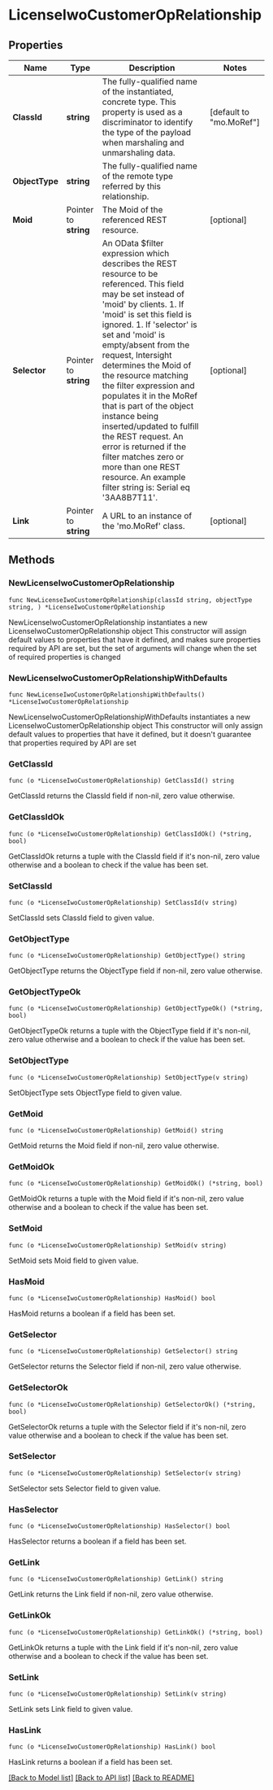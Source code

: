 # LicenseIwoCustomerOpRelationship

## Properties

Name | Type | Description | Notes
------------ | ------------- | ------------- | -------------
**ClassId** | **string** | The fully-qualified name of the instantiated, concrete type. This property is used as a discriminator to identify the type of the payload when marshaling and unmarshaling data. | [default to "mo.MoRef"]
**ObjectType** | **string** | The fully-qualified name of the remote type referred by this relationship. | 
**Moid** | Pointer to **string** | The Moid of the referenced REST resource. | [optional] 
**Selector** | Pointer to **string** | An OData $filter expression which describes the REST resource to be referenced. This field may be set instead of &#39;moid&#39; by clients. 1. If &#39;moid&#39; is set this field is ignored. 1. If &#39;selector&#39; is set and &#39;moid&#39; is empty/absent from the request, Intersight determines the Moid of the resource matching the filter expression and populates it in the MoRef that is part of the object instance being inserted/updated to fulfill the REST request. An error is returned if the filter matches zero or more than one REST resource. An example filter string is: Serial eq &#39;3AA8B7T11&#39;. | [optional] 
**Link** | Pointer to **string** | A URL to an instance of the &#39;mo.MoRef&#39; class. | [optional] 

## Methods

### NewLicenseIwoCustomerOpRelationship

`func NewLicenseIwoCustomerOpRelationship(classId string, objectType string, ) *LicenseIwoCustomerOpRelationship`

NewLicenseIwoCustomerOpRelationship instantiates a new LicenseIwoCustomerOpRelationship object
This constructor will assign default values to properties that have it defined,
and makes sure properties required by API are set, but the set of arguments
will change when the set of required properties is changed

### NewLicenseIwoCustomerOpRelationshipWithDefaults

`func NewLicenseIwoCustomerOpRelationshipWithDefaults() *LicenseIwoCustomerOpRelationship`

NewLicenseIwoCustomerOpRelationshipWithDefaults instantiates a new LicenseIwoCustomerOpRelationship object
This constructor will only assign default values to properties that have it defined,
but it doesn't guarantee that properties required by API are set

### GetClassId

`func (o *LicenseIwoCustomerOpRelationship) GetClassId() string`

GetClassId returns the ClassId field if non-nil, zero value otherwise.

### GetClassIdOk

`func (o *LicenseIwoCustomerOpRelationship) GetClassIdOk() (*string, bool)`

GetClassIdOk returns a tuple with the ClassId field if it's non-nil, zero value otherwise
and a boolean to check if the value has been set.

### SetClassId

`func (o *LicenseIwoCustomerOpRelationship) SetClassId(v string)`

SetClassId sets ClassId field to given value.


### GetObjectType

`func (o *LicenseIwoCustomerOpRelationship) GetObjectType() string`

GetObjectType returns the ObjectType field if non-nil, zero value otherwise.

### GetObjectTypeOk

`func (o *LicenseIwoCustomerOpRelationship) GetObjectTypeOk() (*string, bool)`

GetObjectTypeOk returns a tuple with the ObjectType field if it's non-nil, zero value otherwise
and a boolean to check if the value has been set.

### SetObjectType

`func (o *LicenseIwoCustomerOpRelationship) SetObjectType(v string)`

SetObjectType sets ObjectType field to given value.


### GetMoid

`func (o *LicenseIwoCustomerOpRelationship) GetMoid() string`

GetMoid returns the Moid field if non-nil, zero value otherwise.

### GetMoidOk

`func (o *LicenseIwoCustomerOpRelationship) GetMoidOk() (*string, bool)`

GetMoidOk returns a tuple with the Moid field if it's non-nil, zero value otherwise
and a boolean to check if the value has been set.

### SetMoid

`func (o *LicenseIwoCustomerOpRelationship) SetMoid(v string)`

SetMoid sets Moid field to given value.

### HasMoid

`func (o *LicenseIwoCustomerOpRelationship) HasMoid() bool`

HasMoid returns a boolean if a field has been set.

### GetSelector

`func (o *LicenseIwoCustomerOpRelationship) GetSelector() string`

GetSelector returns the Selector field if non-nil, zero value otherwise.

### GetSelectorOk

`func (o *LicenseIwoCustomerOpRelationship) GetSelectorOk() (*string, bool)`

GetSelectorOk returns a tuple with the Selector field if it's non-nil, zero value otherwise
and a boolean to check if the value has been set.

### SetSelector

`func (o *LicenseIwoCustomerOpRelationship) SetSelector(v string)`

SetSelector sets Selector field to given value.

### HasSelector

`func (o *LicenseIwoCustomerOpRelationship) HasSelector() bool`

HasSelector returns a boolean if a field has been set.

### GetLink

`func (o *LicenseIwoCustomerOpRelationship) GetLink() string`

GetLink returns the Link field if non-nil, zero value otherwise.

### GetLinkOk

`func (o *LicenseIwoCustomerOpRelationship) GetLinkOk() (*string, bool)`

GetLinkOk returns a tuple with the Link field if it's non-nil, zero value otherwise
and a boolean to check if the value has been set.

### SetLink

`func (o *LicenseIwoCustomerOpRelationship) SetLink(v string)`

SetLink sets Link field to given value.

### HasLink

`func (o *LicenseIwoCustomerOpRelationship) HasLink() bool`

HasLink returns a boolean if a field has been set.


[[Back to Model list]](../README.md#documentation-for-models) [[Back to API list]](../README.md#documentation-for-api-endpoints) [[Back to README]](../README.md)



